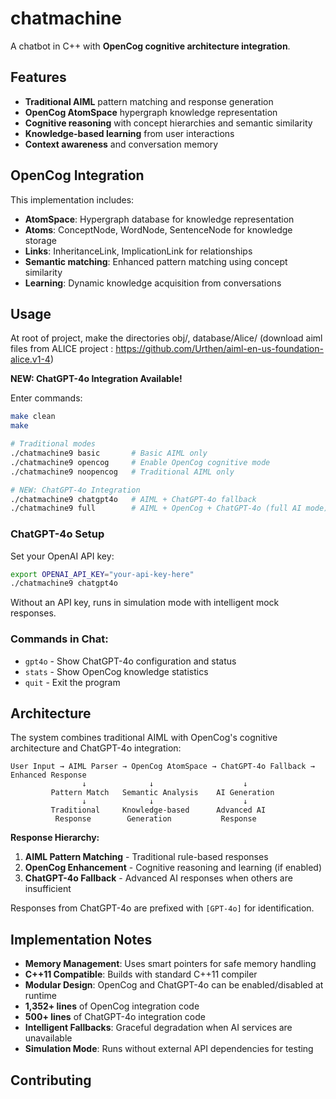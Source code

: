 # chatmachine

A chatbot in C++ with **OpenCog cognitive architecture integration**. 

## Features

- **Traditional AIML** pattern matching and response generation
- **OpenCog AtomSpace** hypergraph knowledge representation
- **Cognitive reasoning** with concept hierarchies and semantic similarity
- **Knowledge-based learning** from user interactions
- **Context awareness** and conversation memory

## OpenCog Integration

This implementation includes:

- **AtomSpace**: Hypergraph database for knowledge representation
- **Atoms**: ConceptNode, WordNode, SentenceNode for knowledge storage
- **Links**: InheritanceLink, ImplicationLink for relationships
- **Semantic matching**: Enhanced pattern matching using concept similarity
- **Learning**: Dynamic knowledge acquisition from conversations

## Usage

At root of project, make the directories obj/, database/Alice/ (download aiml files from ALICE project : https://github.com/Urthen/aiml-en-us-foundation-alice.v1-4)

**NEW: ChatGPT-4o Integration Available!** 

Enter commands:

```bash
make clean
make

# Traditional modes
./chatmachine9 basic       # Basic AIML only  
./chatmachine9 opencog     # Enable OpenCog cognitive mode  
./chatmachine9 noopencog   # Traditional AIML only

# NEW: ChatGPT-4o Integration
./chatmachine9 chatgpt4o   # AIML + ChatGPT-4o fallback
./chatmachine9 full        # AIML + OpenCog + ChatGPT-4o (full AI mode)
```

### ChatGPT-4o Setup
Set your OpenAI API key:
```bash
export OPENAI_API_KEY="your-api-key-here"
./chatmachine9 chatgpt4o
```

Without an API key, runs in simulation mode with intelligent mock responses.

### Commands in Chat:
- `gpt4o` - Show ChatGPT-4o configuration and status
- `stats` - Show OpenCog knowledge statistics
- `quit` - Exit the program

## Architecture

The system combines traditional AIML with OpenCog's cognitive architecture and ChatGPT-4o integration:

```
User Input → AIML Parser → OpenCog AtomSpace → ChatGPT-4o Fallback → Enhanced Response
                ↓              ↓                    ↓
         Pattern Match   Semantic Analysis    AI Generation
                ↓              ↓                    ↓
         Traditional     Knowledge-based      Advanced AI
          Response        Generation           Response
```

**Response Hierarchy:**
1. **AIML Pattern Matching** - Traditional rule-based responses
2. **OpenCog Enhancement** - Cognitive reasoning and learning (if enabled)  
3. **ChatGPT-4o Fallback** - Advanced AI responses when others are insufficient

Responses from ChatGPT-4o are prefixed with `[GPT-4o]` for identification.

## Implementation Notes

- **Memory Management**: Uses smart pointers for safe memory handling
- **C++11 Compatible**: Builds with standard C++11 compiler
- **Modular Design**: OpenCog and ChatGPT-4o can be enabled/disabled at runtime
- **1,352+ lines** of OpenCog integration code
- **500+ lines** of ChatGPT-4o integration code
- **Intelligent Fallbacks**: Graceful degradation when AI services are unavailable
- **Simulation Mode**: Runs without external API dependencies for testing

## Contributing


